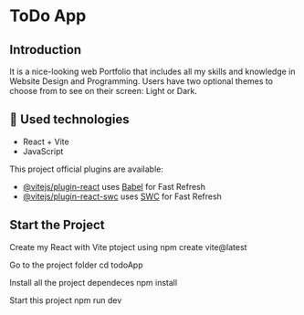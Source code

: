 # ToDo App
## Introduction
It is a nice-looking web Portfolio that includes all my skills and knowledge in Website Design and Programming. Users have two optional themes to choose from to see on their screen: Light or Dark.

## :hammer: Used technologies
* React + Vite
* JavaScript

This project official plugins are available:

* [@vitejs/plugin-react](https://github.com/vitejs/vite-plugin-react/blob/main/packages/plugin-react/README.md) uses [Babel](https://babeljs.io/) for Fast Refresh
* [@vitejs/plugin-react-swc](https://github.com/vitejs/vite-plugin-react-swc) uses [SWC](https://swc.rs/) for Fast Refresh

## Start the Project

Create my React with Vite ptoject using 
    npm create vite@latest 

Go to the project folder
    cd todoApp 

Install all the project dependeces
    npm install 

Start this project
    npm run dev